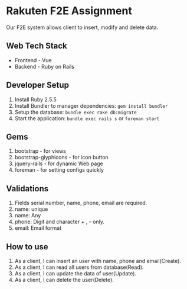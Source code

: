 # Rakuten F2E Assignment

Our F2E system allows client to insert, modify and delete data.

## Web Tech Stack

* Frontend - Vue
* Backend - Ruby on Rails

## Developer Setup

1. Install Ruby 2.5.5
2. Install Bundler to manager dependencies: `gem install bundler`
3. Setup the database: `bundle exec rake db:migrate`
4. Start the application: `bundle exec rails s` or `foreman start`

## Gems

1. bootstrap - for views
2. bootstrap-glyphicons - for icon button
3. jquery-rails - for dynamic Web page
4. foreman - for setting configs quickly

## Validations

1. Fields serial number, name, phone, email are required.
2. name: unique
3. name: Any
4. phone: Digit and character + , - only.
5. email: Email format

## How to use

1. As a client, I can insert an user with name, phone and email(Create).
2. As a client, I can read all users from database(Read).
3. As a client, I can update the data of user(Update).
4. As a client, I can delete the user(Delete).

